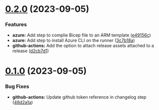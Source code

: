 # [0.2.0](https://github.com/pedrozea/demo-release/compare/v0.1.0...v0.2.0) (2023-09-05)


### Features

* **azure:** Add step to complie Bicep file to an ARM template ([e49156c](https://github.com/pedrozea/demo-release/commit/e49156c9f4987ed7194b05a16ad77f111d223e0e))
* **azure:** Add step to install Azure CLI on the runner ([3c7b18a](https://github.com/pedrozea/demo-release/commit/3c7b18a289284e307f51cc4d2e6ee6629763682d))
* **github-actions:** Add the option to attach release assets attached to a release ([d2cb7d1](https://github.com/pedrozea/demo-release/commit/d2cb7d178669e044b5aa4d3f1db0c910961513fc))



# [0.1.0](https://github.com/pedrozea/demo-release/compare/48d2a1a10465328ab0290e41b9f5b152a8e8702a...v0.1.0) (2023-09-05)


### Bug Fixes

* **github-actions:** Update github token reference in changelog step ([48d2a1a](https://github.com/pedrozea/demo-release/commit/48d2a1a10465328ab0290e41b9f5b152a8e8702a))



